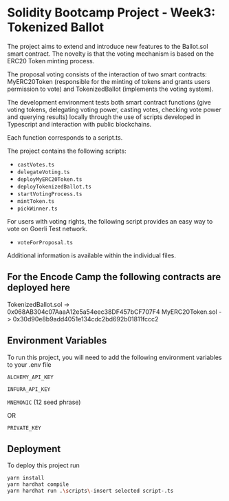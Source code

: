# Solidity Bootcamp Project - Week3: Tokenized Ballot

The project aims to extend and introduce new features to the Ballot.sol smart contract. The novelty is that the voting mechanism is based on the ERC20 Token minting process.

The proposal voting consists of the interaction of two smart contracts: MyERC20Token (responsible for the minting of tokens and grants users permission to vote) and TokenizedBallot (implements the voting system).

The development environment tests both smart contract functions (give voting tokens, delegating voting power, casting votes, checking vote power and querying results) locally through the use of scripts developed in Typescript and interaction with public blockchains.

Each function corresponds to a script.ts.

The project contains the following scripts:

- `castVotes.ts`
- `delegateVoting.ts`
- `deployMyERC20Token.ts`
- `deployTokenizedBallot.ts`
- `startVotingProcess.ts`
- `mintToken.ts`
- `pickWinner.ts`

For users with voting rights, the following script provides an easy way to vote on Goerli Test network.

- `voteForProposal.ts`

Additional information is available within the individual files.

## For the Encode Camp the following contracts are deployed here

TokenizedBallot.sol -> 0x068AB304c07AaaA12e5a54eec38DF457bCF707F4
MyERC20Token.sol -> 0x30d90e8b9add4051e134cdc2bd692b01811fccc2

## Environment Variables

To run this project, you will need to add the following environment variables to your .env file

`ALCHEMY_API_KEY`

`INFURA_API_KEY`

`MNEMONIC` (12 seed phrase)

OR

`PRIVATE_KEY`

## Deployment

To deploy this project run

```bash
yarn install
yarn hardhat compile
yarn hardhat run .\scripts\-insert selected script-.ts
```

